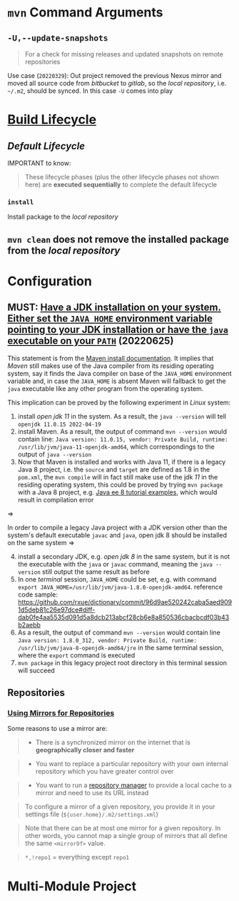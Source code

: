 # `mvn` Command Arguments
## `-U,--update-snapshots`
> For a check for missing releases and updated snapshots on remote repositories

Use case (`20220329`): Out project removed the previous Nexus mirror and moved all source code from *bitbucket* to *gitlab*, so the *local repository*, i.e. `~/.m2`, should be synced. In this case `-U` comes into play   

# [Build Lifecycle](https://maven.apache.org/guides/introduction/introduction-to-the-lifecycle.html)
## *Default Lifecycle*

IMPORTANT to know:

> These lifecycle phases (plus the other lifecycle phases not shown here) are **executed sequentially** to complete the default lifecycle

### `install`
Install package to the *local repository*

## `mvn clean` does not remove the installed package from the *local repository*

# Configuration
## MUST: [Have a JDK installation on your system. Either set the `JAVA_HOME` environment variable pointing to your JDK installation or have the `java` executable on your `PATH`](https://maven.apache.org/install.html) (20220625)

This statement is from the [Maven install documentation](https://maven.apache.org/install.html). It implies that *Maven* still makes use of the Java compiler from its residing operating system, say it finds the Java compiler on base of the `JAVA_HOME` environment variable and, in case the `JAVA_HOME` is absent Maven will fallback to get the `java` executable like any other program from the operating system.

This implication can be proved by the following experiment in *Linux* system:

 1. install *open jdk 11* in the system. As a result, the `java --version` will tell `openjdk 11.0.15 2022-04-19`
 2. install Maven. As a result, the output of command `mvn --version` would contain line: `Java version: 11.0.15, vendor: Private Build, runtime: /usr/lib/jvm/java-11-openjdk-amd64`, which correspondings to the output of `java --version`
 3. Now that Maven is installed and works with Java 11, if there is a legacy Java 8 project, i.e. the `source` and `target` are defined as 1.8 in the `pom.xml`, the `mvn compile` will in fact still make use of the jdk *11* in the residing operating system, this could be proved by trying `mvn package` with a Java 8 project, e.g. [Java ee 8 tutorial examples](https://github.com/javaee/tutorial-examples), which would result in compilation error

=> 

In order to compile a legacy Java project with a JDK version other than the system's default executable `javac` and `java`, open jdk 8 should be installed on the same system =>

 4. install a secondary JDK, e.g. *open jdk 8* in the same system, but it is not the executable with the `java` or `javac` command, meaning the `java --version` still output the same result as before
 5. In one *terminal* session, `JAVA_HOME` could be set, e.g. with command `export JAVA_HOME=/usr/lib/jvm/java-1.8.0-openjdk-amd64`. reference code sample: https://github.com/rxue/dictionary/commit/96d9ae520242caba5aed9091d5deb81c26e97dce#diff-dab0fe4aa5535d091d5a8dcb213abcf28cb6e8a850536cbacbcdf03b43b2aebb
 6. As a result, the output of command `mvn --version` would contain line `Java version: 1.8.0_312, vendor: Private Build, runtime: /usr/lib/jvm/java-8-openjdk-amd64/jre` in the same terminal session, where the `export` command is executed
 7. `mvn package` in this legacy project root directory in this terminal session will succeed

## Repositories
### [Using Mirrors for Repositories](https://maven.apache.org/guides/mini/guide-mirror-settings.html)

Some reasons to use a mirror are:

> * There is a synchronized mirror on the internet that is **geographically closer and faster**

> * You want to replace a particular repository with your own internal repository which you have greater control over

> * You want to run a [repository manager](https://maven.apache.org/repository-management.html) to provide a local cache to a mirror and need to use its URL instead

> To configure a mirror of a given repository, you provide it in your settings file (`${user.home}/.m2/settings.xml`)

> Note that there can be at most one mirror for a given repository. In other words, you cannot map a single group of mirrors that all define the same `<mirrorOf>` value. 

> `*,!repo1` = everything except `repo1`

# Multi-Module Project

